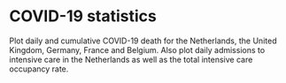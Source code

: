 # COVID-19 statistics

Plot daily and cumulative COVID-19 death for the Netherlands, the United Kingdom, Germany, France and Belgium. Also plot daily admissions to intensive care in the Netherlands as well as the total intensive care occupancy rate.
